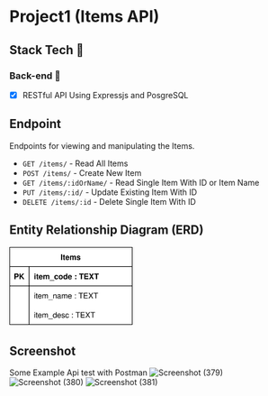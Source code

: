 # Project1 (Items API)

## Stack Tech :dart:

### Back-end :wrench:
- [x] RESTful API Using Expressjs and PosgreSQL

## Endpoint
Endpoints for viewing and manipulating the Items.

* `GET /items/` - Read All Items
* `POST /items/` - Create New Item
* `GET /items/:idOrName/` - Read Single Item With ID or Item Name
* `PUT /items/:id/` - Update Existing Item With ID
* `DELETE /items/:id` - Delete Single Item With ID

## Entity Relationship Diagram (ERD)
<img src="../src/Project 1.svg" width="220">

## Screenshot
Some Example Api test with Postman
![Screenshot (379)](https://user-images.githubusercontent.com/58234878/95008338-42e7e000-0643-11eb-9105-85d020fb6755.png)
![Screenshot (380)](https://user-images.githubusercontent.com/58234878/95008339-454a3a00-0643-11eb-9710-dc05bb0f7d55.png)
![Screenshot (381)](https://user-images.githubusercontent.com/58234878/95008340-467b6700-0643-11eb-8622-94ed03942c92.png)

